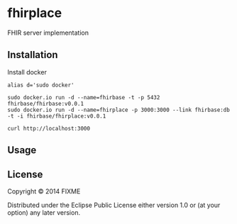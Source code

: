 # fhirplace

FHIR server implementation

## Installation

Install docker

```
alias d='sudo docker'

sudo docker.io run -d --name=fhirbase -t -p 5432 fhirbase/fhirbase:v0.0.1
sudo docker.io run -d --name=fhirplace -p 3000:3000 --link fhirbase:db -t -i fhirbase/fhirplace:v0.0.1

curl http://localhost:3000
```


## Usage


## License

Copyright © 2014 FIXME

Distributed under the Eclipse Public License either version 1.0 or (at
your option) any later version.
